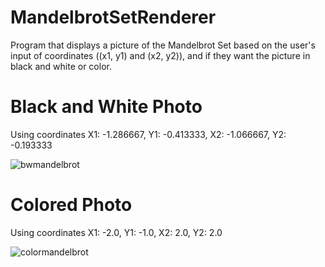 # MandelbrotSetRenderer
Program that displays a picture of the Mandelbrot Set based on the user's input of coordinates ((x1, y1) and (x2, y2)), and if they want the picture in black and white or color.

# Black and White Photo
Using coordinates X1: -1.286667, Y1: -0.413333, X2: -1.066667, Y2: -0.193333

![bwmandelbrot](https://github.com/smorales1994/MandelbrotSetRenderer/assets/123330769/620a5203-5bb6-401c-8908-34851b84041d)


# Colored Photo
Using coordinates X1: -2.0, Y1: -1.0, X2: 2.0, Y2: 2.0

![colormandelbrot](https://github.com/smorales1994/MandelbrotSetRenderer/assets/123330769/8e44fa5b-d932-4274-b2ac-6d6fd5347609)
